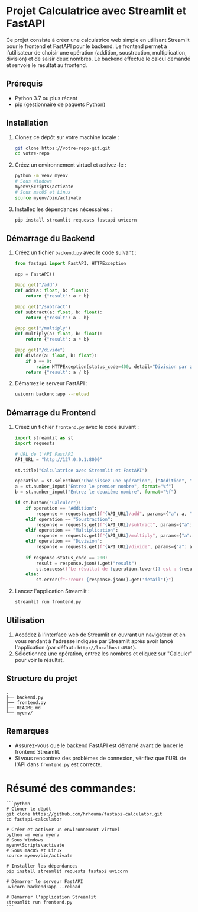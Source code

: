 # Projet Calculatrice avec Streamlit et FastAPI

Ce projet consiste à créer une calculatrice web simple en utilisant Streamlit pour le frontend et FastAPI pour le backend. Le frontend permet à l'utilisateur de choisir une opération (addition, soustraction, multiplication, division) et de saisir deux nombres. Le backend effectue le calcul demandé et renvoie le résultat au frontend.

## Prérequis

- Python 3.7 ou plus récent
- pip (gestionnaire de paquets Python)

## Installation

1. Clonez ce dépôt sur votre machine locale :

    ```bash
    git clone https://votre-repo-git.git
    cd votre-repo
    ```

2. Créez un environnement virtuel et activez-le :

    ```bash
    python -m venv myenv
    # Sous Windows
    myenv\Scripts\activate
    # Sous macOS et Linux
    source myenv/bin/activate
    ```

3. Installez les dépendances nécessaires :

    ```bash
    pip install streamlit requests fastapi uvicorn
    ```

## Démarrage du Backend

1. Créez un fichier `backend.py` avec le code suivant :

    ```python
    from fastapi import FastAPI, HTTPException

    app = FastAPI()

    @app.get("/add")
    def add(a: float, b: float):
        return {"result": a + b}

    @app.get("/subtract")
    def subtract(a: float, b: float):
        return {"result": a - b}

    @app.get("/multiply")
    def multiply(a: float, b: float):
        return {"result": a * b}

    @app.get("/divide")
    def divide(a: float, b: float):
        if b == 0:
            raise HTTPException(status_code=400, detail="Division par zéro")
        return {"result": a / b}
    ```

2. Démarrez le serveur FastAPI :

    ```bash
    uvicorn backend:app --reload
    ```

## Démarrage du Frontend

1. Créez un fichier `frontend.py` avec le code suivant :

    ```python
    import streamlit as st
    import requests

    # URL de l'API FastAPI
    API_URL = "http://127.0.0.1:8000"

    st.title("Calculatrice avec Streamlit et FastAPI")

    operation = st.selectbox("Choisissez une opération", ["Addition", "Soustraction", "Multiplication", "Division"])
    a = st.number_input("Entrez le premier nombre", format="%f")
    b = st.number_input("Entrez le deuxième nombre", format="%f")

    if st.button("Calculer"):
        if operation == "Addition":
            response = requests.get(f"{API_URL}/add", params={"a": a, "b": b})
        elif operation == "Soustraction":
            response = requests.get(f"{API_URL}/subtract", params={"a": a, "b": b})
        elif operation == "Multiplication":
            response = requests.get(f"{API_URL}/multiply", params={"a": a, "b": b})
        elif operation == "Division":
            response = requests.get(f"{API_URL}/divide", params={"a": a, "b": b})
        
        if response.status_code == 200:
            result = response.json().get("result")
            st.success(f"Le résultat de {operation.lower()} est : {result}")
        else:
            st.error(f"Erreur: {response.json().get('detail')}")
    ```

2. Lancez l'application Streamlit :

    ```bash
    streamlit run frontend.py
    ```

## Utilisation

1. Accédez à l'interface web de Streamlit en ouvrant un navigateur et en vous rendant à l'adresse indiquée par Streamlit après avoir lancé l'application (par défaut : `http://localhost:8501`).
2. Sélectionnez une opération, entrez les nombres et cliquez sur "Calculer" pour voir le résultat.

## Structure du projet

```
.
├── backend.py
├── frontend.py
├── README.md
└── myenv/
```

## Remarques

- Assurez-vous que le backend FastAPI est démarré avant de lancer le frontend Streamlit.
- Si vous rencontrez des problèmes de connexion, vérifiez que l'URL de l'API dans `frontend.py` est correcte.

# Résumé des commandes:

    ```python
    # Cloner le dépôt
    git clone https://github.com/hrhouma/fastapi-calculator.git
    cd fastapi-calculator

    # Créer et activer un environnement virtuel
    python -m venv myenv
    # Sous Windows
    myenv\Scripts\activate
    # Sous macOS et Linux
    source myenv/bin/activate

    # Installer les dépendances
    pip install streamlit requests fastapi uvicorn

    # Démarrer le serveur FastAPI
    uvicorn backend:app --reload

    # Démarrer l'application Streamlit
    streamlit run frontend.py
    ```
